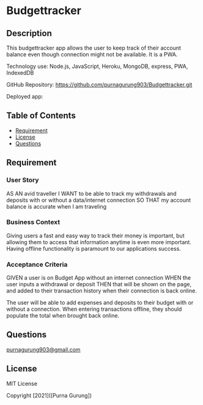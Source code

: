 # Budgettracker

## Description
This budgettracker app allows the user to keep track of their account balance even though  connection might not be available. It is a PWA.

Technology use: Node.js, JavaScript, Heroku, MongoDB, express, PWA, IndexedDB

GitHub Repository: https://github.com/purnagurung903/Budgettracker.git

Deployed app:

## Table of Contents
   
  * [Requirement](#Requirement)
  * [License](#license)
  * [Questions](#Questions)
  
## Requirement

### User Story
AS AN avid traveller
I WANT to be able to track my withdrawals and deposits with or without a data/internet connection
SO THAT my account balance is accurate when I am traveling

### Business Context
Giving users a fast and easy way to track their money is important, but allowing them to access that information anytime is even more important. Having offline functionality is paramount to our applications success.

### Acceptance Criteria
GIVEN a user is on Budget App without an internet connection
WHEN the user inputs a withdrawal or deposit
THEN that will be shown on the page, and added to their transaction history when their connection is back online.

The user will be able to add expenses and deposits to their budget with or without a connection. When entering transactions offline, they should populate the total when brought back online.

## Questions
purnagurung903@gmail.com

## License
MIT License

Copyright [2021]([Purna Gurung])